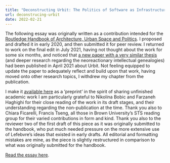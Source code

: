 ```yaml
---
title: "Deconstructing Urbit: The Politics of Software as Infrastructure"
url: deconstrucing-urbit
date: 2022-02-21
---
```


<p>
The following essay was originally written as a contribution intended for the <a href="https://www.routledge.com/The-Routledge-Handbook-of-Architecture-Urban-Space-and-Politics-Volume/Bobic-Haghighi/p/book/9780367629175">Routledge Handbook of Architecture, Urban Space and Politics</a>.
I proposed and drafted it in early 2020, and then submitted it for peer review.
I returned to work on the final edit in July 2021, having not thought about the work for some six months, and noticed that <a href="https://journals.sagepub.com/doi/full/10.1177/0263276421999439">a new paper with a very similar thesis</a> (and deeper research regarding the neoreactionary intellectual genealogies) had been published in April 2021 about Urbit.
Not feeling equipped to update the paper to adequately reflect and build upon that work, having moved onto other research topics, I withdrew my chapter from the publication.
</p>

<p>
I make it <a href="https://lachlankermode.com/2022.09.21-deconstrucing-urbit.pdf">available here</a> as a &rsquo;preprint&rsquo; in the spirit of sharing unfinished academic work
I am particularly grateful to Nikolina Bobic and Farzaneh Haghighi for their close reading of the work in its draft stages, and their understanding regarding the non-publication at the time.
Thank you also to Chiara Ficarelli, Francis Tseng, all those in Brown University’s STS reading group for their varied contributions in form and kind.
Thank you also to the reviewer two of the first draft of this piece as it was originally submitted to the handbook, who put much needed pressure on the more extensive use of Lefebvre&rsquo;s ideas that existed in early drafts.
All editorial and formatting mistakes are mine, as the piece is slightly restructured in comparison to what was originally submitted for the handbook.
</p>

[Read the essay here](https://lachlankermode.com/2022.09.21-deconstrucing-urbit.pdf).

